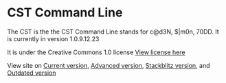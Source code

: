 # CST Command Line

The CST is the the CST Command Line stands for c@d3N, $|m0n, 70DD. It is currently in version 1.0.9.12.23

It is under the Creative Commons 1.0 license [View license here](https://github.com/sevinATEnine-alt/sevinATEnine-alt.github.io/blob/main/LICENSE)

View site on [Current version](https://sevinatenine-lt.github.io/index.html), [Advanced version](https://hobbyrobot.com/cst/index.html), [Stackblitz version](https://cst.stackblitz.io), and [Outdated version](https://sevinatenine.github.io/index.html)
